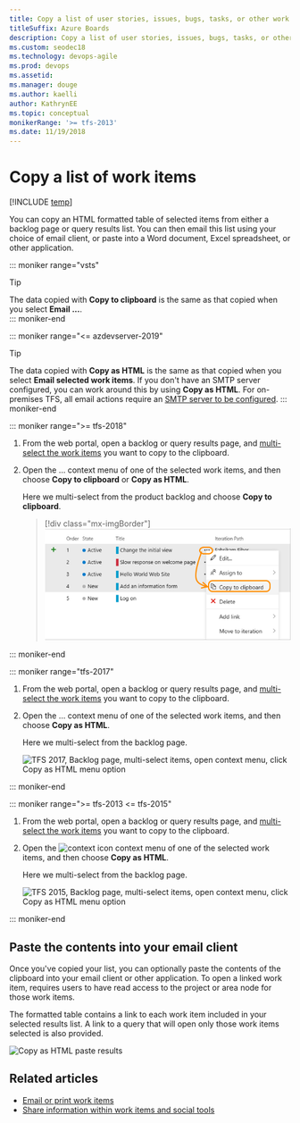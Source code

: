 ```yaml
---
title: Copy a list of user stories, issues, bugs, tasks, or other work items 
titleSuffix: Azure Boards   
description: Copy a list of user stories, issues, bugs, tasks, or other work items  from a backlog or query  
ms.custom: seodec18
ms.technology: devops-agile
ms.prod: devops
ms.assetid: 
ms.manager: douge
ms.author: kaelli
author: KathrynEE
ms.topic: conceptual
monikerRange: '>= tfs-2013'
ms.date: 11/19/2018
---
```


# Copy a list of work items  

[!INCLUDE [temp](../_shared/version-vsts-tfs-all-versions.md)]

<a id="html"></a>

You can copy an HTML formatted table of selected items from either a backlog page or query results list. You can then email this list using your choice of email client, or paste into a Word document, Excel spreadsheet, or other application. 
 
::: moniker range="vsts"
> [!TIP]  
>The data copied with **Copy to clipboard** is the same as that copied when you select **Email ...**.  
::: moniker-end

::: moniker range="<= azdevserver-2019"  
> [!TIP]  
>The data copied with **Copy as HTML** is the same as that copied when you select **Email selected work items**. If you don't have an SMTP server configured, you can work around this by using **Copy as HTML**. For on-premises TFS, all email actions require an [SMTP server to be configured](/tfs/server/admin/setup-customize-alerts). 
::: moniker-end  

::: moniker range=">= tfs-2018"

1. From the web portal, open a backlog or query results page, and [multi-select the work items](bulk-modify-work-items.md#multi-select) you want to copy to the clipboard. 

2. Open the &hellip; context menu of one of the selected work items, and then choose **Copy to clipboard** or **Copy as HTML**. 

	Here we multi-select from the product backlog and choose **Copy to clipboard**.

	> [!div class="mx-imgBorder"]  
	> ![backlog page, multi-select items, open context menu, Copy to clipboard](_img/copy-wi-copy-to-clipboard-ts-1.png)

::: moniker-end 

::: moniker range="tfs-2017"

1. From the web portal, open a backlog or query results page, and [multi-select the work items](bulk-modify-work-items.md#multi-select) you want to copy to the clipboard. 

2. Open the &hellip; context menu of one of the selected work items, and then choose **Copy as HTML**.   

	Here we multi-select from the backlog page. 

	![TFS 2017, Backlog page, multi-select items, open context menu, click Copy as HTML menu option](_img/bulk-modify-copy-as-html.png)

::: moniker-end 


::: moniker range=">= tfs-2013 <= tfs-2015"

1. From the web portal, open a backlog or query results page, and [multi-select the work items](bulk-modify-work-items.md#multi-select) you want to copy to the clipboard. 

2. Open the ![context icon](../_img/icons/context_menu.png) context menu of one of the selected work items, and then choose **Copy as HTML**. 

	Here we multi-select from the backlog page.

	![TFS 2015, Backlog page, multi-select items, open context menu, click Copy as HTML menu option](_img/copy-wi-copy-as-html-2015.png)
 
::: moniker-end 

## Paste the contents into your email client

Once you've copied your list, you can optionally paste the contents of the clipboard into your email client or other application. To open a linked work item, requires users to have read access to the project or area node for those work items. 

The formatted table contains a link to each work item included in your selected results list. A link to a query that will open only those work items selected is also provided.</p>

![Copy as HTML paste results](_img/bulk-modify-copy-as-html-table-results.png)  
 

## Related articles  

- [Email or print work items](../work-items/email-work-items.md)  
- [Share information within work items and social tools](../queries/share-plans.md)  
 
